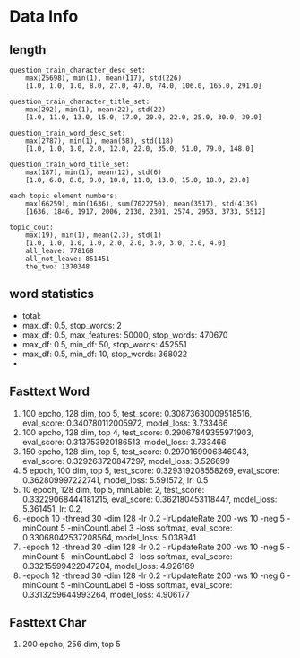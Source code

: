 # Data Info

## length

```
question_train_character_desc_set: 
    max(25698), min(1), mean(117), std(226)
    [1.0, 1.0, 1.0, 8.0, 27.0, 47.0, 74.0, 106.0, 165.0, 291.0]

question_train_character_title_set: 
    max(292), min(1), mean(22), std(22)
    [1.0, 11.0, 13.0, 15.0, 17.0, 20.0, 22.0, 25.0, 30.0, 39.0]

question_train_word_desc_set: 
    max(2787), min(1), mean(58), std(118)
    [1.0, 1.0, 1.0, 2.0, 12.0, 22.0, 35.0, 51.0, 79.0, 148.0]
    
question_train_word_title_set: 
    max(187), min(1), mean(12), std(6)
    [1.0, 6.0, 8.0, 9.0, 10.0, 11.0, 13.0, 15.0, 18.0, 23.0]

each topic element numbers: 
    max(66259), min(1636), sum(7022750), mean(3517), std(4139)
    [1636, 1846, 1917, 2006, 2130, 2301, 2574, 2953, 3733, 5512]

topic_cout:
    max(19), min(1), mean(2.3), std(1)
    [1.0, 1.0, 1.0, 1.0, 2.0, 2.0, 3.0, 3.0, 3.0, 4.0]
    all_leave: 778168
    all_not_leave: 851451
    the_two: 1370348
```

## word statistics
- total: 
- max_df: 0.5, stop_words: 2
- max_df: 0.5, max_features: 50000, stop_words: 470670
- max_df: 0.5, min_df: 50, stop_words: 452551
- max_df: 0.5, min_df: 10, stop_words: 368022
-

## Fasttext Word
1. 100 epcho, 128 dim, top 5, test_score: 0.30873630009518516, eval_score: 0.340780112005972, model_loss: 3.733466
2. 100 epcho, 128 dim, top 4, test_score: 0.29067849355971903, eval_score: 0.313753920186513, model_loss: 3.733466
3. 150 epcho, 128 dim, top 5, test_score: 0.2970169906346943, eval_score: 0.329263720847297, model_loss: 3.526699
4. 5 epoch, 100 dim, top 5, test_score: 0.329319208558269, eval_score: 0.362809997222741, model_loss: 5.591572, lr: 0.5
5. 10 epoch, 128 dim, top 5, minLable: 2, test_score: 0.33229068444181215, eval_score: 0.362180453118447, model_loss: 5.361451, lr: 0.2,
6. -epoch 10 -thread 30 -dim 128 -lr 0.2 -lrUpdateRate 200 -ws 10 -neg 5 -minCount 5 -minCountLabel 3 -loss softmax, eval_score: 0.33068042537208564, model_loss: 5.038941
7. -epoch 12 -thread 30 -dim 128 -lr 0.2 -lrUpdateRate 200 -ws 10 -neg 5 -minCount 5 -minCountLabel 3 -loss softmax, eval_score: 0.33215599422047204, model_loss: 4.926169
8. -epoch 12 -thread 30 -dim 128 -lr 0.2 -lrUpdateRate 200 -ws 10 -neg 6 -minCount 5 -minCountLabel 5 -loss softmax, eval_score: 0.3313259644993264, model_loss: 4.906177

## Fasttext Char
1. 200 epcho, 256 dim, top 5
